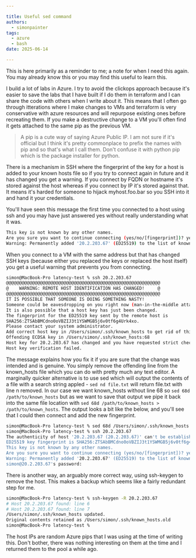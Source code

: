 ```yaml
---

title: Useful sed command
authors: 
  - simonpainter
tags:
  - azure
  - bash
date: 2025-06-14

---
```


This is here primarily as a reminder to me; a note for when I need this again. You may already know this or you may find this useful to learn this.
<!-- truncate -->
I build a lot of labs in Azure. I try to avoid the clickops approach because it's easier to save the labs that I have built if I do them in terraform and I can share the code with others when I write about it. This means that I often go through itterations where I make changes to VMs and terraform is very conservative with azure resources and will repurpose existing ones before recreating them. If you  make a destructive change to a VM you'll often find it gets attached to the same pip as the previous VM.

> A pip is a cute way of saying Azure Public IP. I am not sure if it's official but I think
> it's pretty commonplace to prefix the names with pip and so that's what I call them. Don't
> confuse it with python pip which is the package installer for python.

There is a mechanism in SSH where the fingerprint of the key for a host is added to your known hosts file so if you try to connect again in future and it has changed you get a warning. If you connect by FQDN or hostname it's stored against the host whereas if you connect by IP it's stored against that. It means it's harded for someone to hijack myhost.foo.bar so you SSH into it and hand it your credentials.

You'll have seen this message the first time you connected to a host using ssh and you may have just answered yes without really understanding what it was.

```bash
This key is not known by any other names.
Are you sure you want to continue connecting (yes/no/[fingerprint])? yes
Warning: Permanently added '20.2.203.67' (ED25519) to the list of known hosts.
```

When you connect to a VM with the same address but that has changed SSH keys (because either you replaced the keys or replaced the host itself) you get a useful warning that prevents you from connecting.

```bash
simon@MacBook-Pro latency-test % ssh 20.2.203.67
@@@@@@@@@@@@@@@@@@@@@@@@@@@@@@@@@@@@@@@@@@@@@@@@@@@@@@@@@@@
@    WARNING: REMOTE HOST IDENTIFICATION HAS CHANGED!     @
@@@@@@@@@@@@@@@@@@@@@@@@@@@@@@@@@@@@@@@@@@@@@@@@@@@@@@@@@@@
IT IS POSSIBLE THAT SOMEONE IS DOING SOMETHING NASTY!
Someone could be eavesdropping on you right now (man-in-the-middle attack)!
It is also possible that a host key has just been changed.
The fingerprint for the ED25519 key sent by the remote host is
SHA256:ZTSAbBMCdno0oVBZIJ3t1YSWMGB5j6v0tf6g4Urk4xo.
Please contact your system administrator.
Add correct host key in /Users/simon/.ssh/known_hosts to get rid of this message.
Offending ECDSA key in /Users/simon/.ssh/known_hosts:68
Host key for 20.2.203.67 has changed and you have requested strict checking.
Host key verification failed.
```

The message explains how you fix it if you are sure that the change was intended and is genuine. You simply remove the offending line from the known_hosts file which you can do with pretty much any text editor. A marginally quicker alternative is to use sed which will output the contents of a file with a search string appled - ```sed nd file.txt``` will return file.txt with line n removed. In our case we want known_hosts without line 68 so ```sed 68d /path/to/known_hosts``` but as we want to save that output we pipe it back into the same file location with ```sed 68d /path/to/known_hosts > /path/to/known_hosts```.
The output looks a bit like the below, and you'll see that I could then connect and add the new fingerprint.

```bash
simon@MacBook-Pro latency-test % sed 68d /Users/simon/.ssh/known_hosts > /Users/simon/.ssh/known_hosts
simon@MacBook-Pro latency-test % ssh 20.2.203.67                                                      
The authenticity of host '20.2.203.67 (20.2.203.67)' can't be established.
ED25519 key fingerprint is SHA256:ZTSAbBMCdno0oVBZIJ3t1YSWMGB5j6v0tf6g4Urk4xo.
This key is not known by any other names.
Are you sure you want to continue connecting (yes/no/[fingerprint])? yes
Warning: Permanently added '20.2.203.67' (ED25519) to the list of known hosts.
simon@20.2.203.67's password: 
```

There is another way, an arguably more correct way, using ssh-keygen to remove the host. This makes a backup which seems like a fairly redundant step for me.

```bash
simon@MacBook-Pro latency-test % ssh-keygen -R 20.2.203.67
# Host 20.2.203.67 found: line 6
# Host 20.2.203.67 found: line 7
/Users/simon/.ssh/known_hosts updated.
Original contents retained as /Users/simon/.ssh/known_hosts.old
simon@MacBook-Pro latency-test % 
```

The host IPs are random Azure pips that I was using at the time of writing this. Don't bother, there was nothing interesting on them at the time and I returned them to the pool a while ago.
